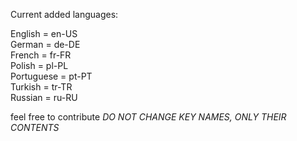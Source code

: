 Current added languages:

English = en-US<br/>
German = de-DE<br/>
French = fr-FR<br/>
Polish = pl-PL<br/>
Portuguese = pt-PT<br/>
Turkish = tr-TR<br/>
Russian = ru-RU<br/>

feel free to contribute *DO NOT CHANGE KEY NAMES, ONLY THEIR CONTENTS*
